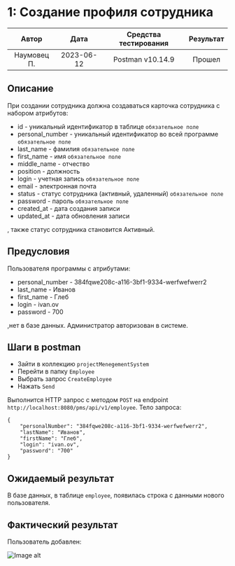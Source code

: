 # 1: Создание профиля сотрудника

|    Автор    |    Дата    | Средства тестирования | Результат |
|:-----------:|:----------:|:---------------------:|:---------:|
| Наумовец П. | 2023-06-12 |   Postman v10.14.9    |  Прошел   |

## Описание

При создании сотрудника должна создаваться карточка сотрудника с набором атрибутов:

* id - уникальный идентификатор в таблице `обязательное поле`
* personal_number - уникальный идентификатор во всей программе `обязательное поле`
* last_name - фамилия `обязательное поле`
* first_name - имя `обязательное поле`
* middle_name - отчество
* position - должность
* login - учетная запись `обязательное поле`
* email - электронная почта
* status - статус сотрудника (активный, удаленный) `обязательное поле`
* password - пароль `обязательное поле`
* created_at - дата создания записи
* updated_at - дата обновления записи

, также статус сотрудника становится Активный.

## Предусловия

Пользователя программы с атрибутами:

* personal_number - 384fqwe208c-a116-3bf1-9334-werfwefwerr2
* last_name - Иванов
* first_name - Глеб
* login - ivan.ov
* password - 700

,нет в базе данных. Администратор авторизован в системе.

## Шаги в postman

* Зайти в коллекцию `projectMenegementSystem`
* Перейти в папку `Employee`
* Выбрать запрос `CreateEmployee`
* Нажать `Send` 

Выполнится HTTP запрос с методом `POST` на endpoint `http://localhost:8080/pms/api/v1/employee`. Тело запроса:

```
{
    "personalNumber": "384fqwe208c-a116-3bf1-9334-werfwefwerr2",
    "lastName": "Иванов",
    "firstName": "Глеб",
    "login": "ivan.ov",
    "password": "700"
}
```

## Ожидаемый результат

В базе данных, в таблице `employee`, появилась строка с данными нового пользователя.

## Фактический результат

Пользователь добавлен:

![Image alt]()